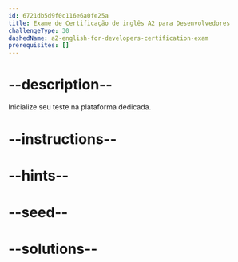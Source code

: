 ```yaml
---
id: 6721db5d9f0c116e6a0fe25a
title: Exame de Certificação de inglês A2 para Desenvolvedores
challengeType: 30
dashedName: a2-english-for-developers-certification-exam
prerequisites: []
---
```


# --description--

Inicialize seu teste na plataforma dedicada.

# --instructions--

# --hints--

# --seed--

# --solutions--
